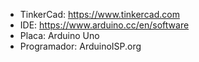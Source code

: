 * TinkerCad: https://www.tinkercad.com
* IDE: https://www.arduino.cc/en/software
* Placa: Arduino Uno
* Programador: ArduinoISP.org
